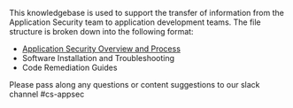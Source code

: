 This knowledgebase is used to support the transfer of information from the Application Security team to application development teams. The file structure is broken down into the following format:

* [Application Security Overview and Process](https://github.com/zachary-peek/KB-Mockup/wiki/Application-Security-Overview-and-Process)
* Software Installation and Troubleshooting
* Code Remediation Guides


Please pass along any questions or content suggestions to our slack channel #cs-appsec
